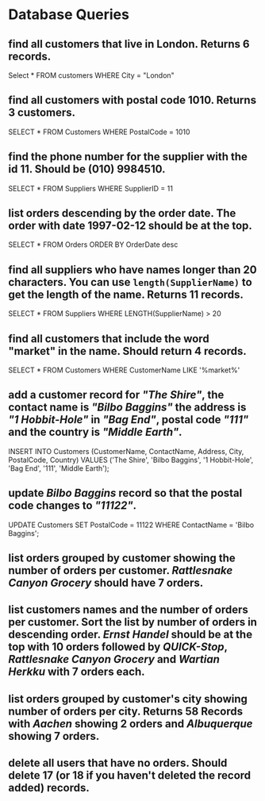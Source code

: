 # Database Queries

## find all customers that live in London. Returns 6 records.

Select \* FROM customers WHERE City = "London"

## find all customers with postal code 1010. Returns 3 customers.

SELECT \* FROM Customers WHERE PostalCode = 1010

## find the phone number for the supplier with the id 11. Should be (010) 9984510.

SELECT \* FROM Suppliers WHERE SupplierID = 11

## list orders descending by the order date. The order with date 1997-02-12 should be at the top.

SELECT \* FROM Orders ORDER BY OrderDate desc

## find all suppliers who have names longer than 20 characters. You can use `length(SupplierName)` to get the length of the name. Returns 11 records.

SELECT \* FROM Suppliers WHERE LENGTH(SupplierName) > 20

## find all customers that include the word "market" in the name. Should return 4 records.

SELECT \* FROM Customers WHERE CustomerName LIKE '%market%'

## add a customer record for _"The Shire"_, the contact name is _"Bilbo Baggins"_ the address is _"1 Hobbit-Hole"_ in _"Bag End"_, postal code _"111"_ and the country is _"Middle Earth"_.

INSERT INTO Customers (CustomerName, ContactName, Address, City, PostalCode, Country)
VALUES ('The Shire', 'Bilbo Baggins', '1 Hobbit-Hole', 'Bag End', '111', 'Middle Earth');

## update _Bilbo Baggins_ record so that the postal code changes to _"11122"_.

UPDATE Customers
SET PostalCode = 11122
WHERE ContactName = 'Bilbo Baggins';

## list orders grouped by customer showing the number of orders per customer. _Rattlesnake Canyon Grocery_ should have 7 orders.

## list customers names and the number of orders per customer. Sort the list by number of orders in descending order. _Ernst Handel_ should be at the top with 10 orders followed by _QUICK-Stop_, _Rattlesnake Canyon Grocery_ and _Wartian Herkku_ with 7 orders each.

## list orders grouped by customer's city showing number of orders per city. Returns 58 Records with _Aachen_ showing 2 orders and _Albuquerque_ showing 7 orders.

## delete all users that have no orders. Should delete 17 (or 18 if you haven't deleted the record added) records.
